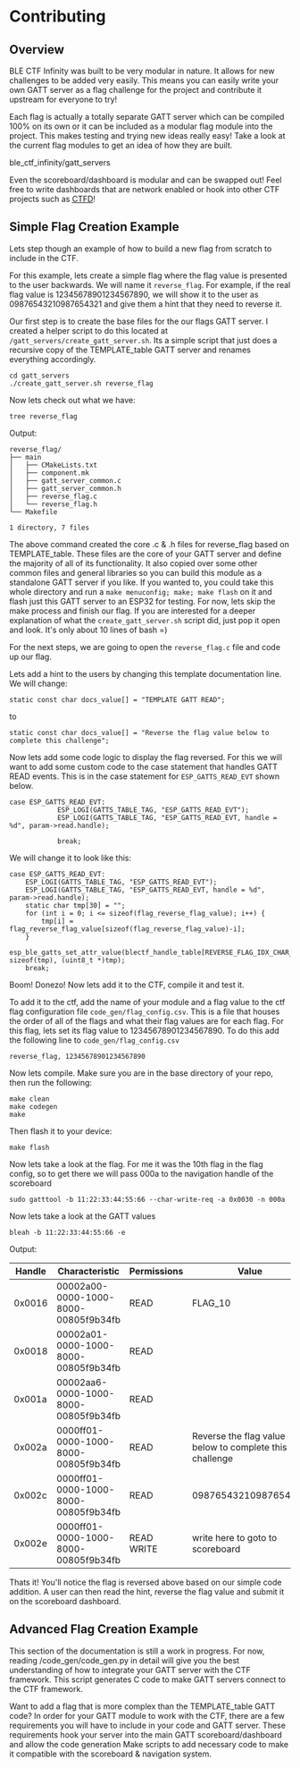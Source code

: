 ﻿# Contributing

## Overview

BLE CTF Infinity was built to be very modular in nature. It allows for new challenges to be added very easily. This means you can easily write your own GATT server as a flag challenge for the project and contribute it upstream for everyone to try!

Each flag is actually a totally separate GATT server which can be compiled 100% on its own or it can be included as a modular flag module into the project.  This makes testing and trying new ideas really easy! Take a look at the current flag modules to get an idea of how they are built.

ble_ctf_infinity/gatt_servers

Even the scoreboard/dashboard is modular and can be swapped out! Feel free to write dashboards that are network enabled or hook into other CTF projects such as [CTFD](https://github.com/CTFd/CTFd)! 

## Simple Flag Creation Example
Lets step though an example of how to build a new flag from scratch to include in the CTF.

For this example, lets create a simple flag where the flag value is presented to the user backwards.  We will name it `reverse_flag`.  For example, if the real flag value is 12345678901234567890, we will show it to the user as 09876543210987654321 and give them a hint that they need to reverse it.

Our first step is to create the base files for the our flags GATT server.  I created a helper script to do this located at `/gatt_servers/create_gatt_server.sh`.  Its a simple script that just does a recursive copy of the TEMPLATE_table GATT server and renames everything accordingly.

```
cd gatt_servers
./create_gatt_server.sh reverse_flag
```

Now lets check out what we have:
```
tree reverse_flag
```

Output:
```
reverse_flag/
├── main
│   ├── CMakeLists.txt
│   ├── component.mk
│   ├── gatt_server_common.c
│   ├── gatt_server_common.h
│   ├── reverse_flag.c
│   └── reverse_flag.h
└── Makefile

1 directory, 7 files
```

The above command created the core .c & .h files for reverse_flag based on TEMPLATE_table.  These files are the core of your GATT server and define the majority of all of its functionality.  It also copied over some other common files and general libraries so you can build this module as a standalone GATT server if you like.  If you wanted to, you could take this whole directory and run a `make menuconfig; make; make flash` on it and flash just this GATT server to an ESP32 for testing.  For now, lets skip the make process and finish our flag. If you are interested for a deeper explanation of what the `create_gatt_server.sh` script did, just pop it open and look.  It's only about 10 lines of bash =)

For the next steps, we are going to open the `reverse_flag.c` file and code up our flag.

Lets add a hint to the users by changing this template documentation line.  We will change:
```
static const char docs_value[] = "TEMPLATE GATT READ";
```

to

```
static const char docs_value[] = "Reverse the flag value below to complete this challenge";
```

Now lets add some code logic to display the flag reversed.  For this we will want to add some custom code to the case statement that handles GATT READ events.  This is in the case statement for `ESP_GATTS_READ_EVT` shown below.
```
case ESP_GATTS_READ_EVT:
            ESP_LOGI(GATTS_TABLE_TAG, "ESP_GATTS_READ_EVT");
            ESP_LOGI(GATTS_TABLE_TAG, "ESP_GATTS_READ_EVT, handle = %d", param->read.handle);

            break;
```

We will change it to look like this:
```
case ESP_GATTS_READ_EVT:
    ESP_LOGI(GATTS_TABLE_TAG, "ESP_GATTS_READ_EVT");
    ESP_LOGI(GATTS_TABLE_TAG, "ESP_GATTS_READ_EVT, handle = %d", param->read.handle);
    static char tmp[30] = "";
    for (int i = 0; i <= sizeof(flag_reverse_flag_value); i++) {
        tmp[i] = flag_reverse_flag_value[sizeof(flag_reverse_flag_value)-i];
    }
    esp_ble_gatts_set_attr_value(blectf_handle_table[REVERSE_FLAG_IDX_CHAR_READ_FLAG]+1, sizeof(tmp), (uint8_t *)tmp);
    break;
```

Boom! Donezo! Now lets add it to the CTF, compile it and test it.

To add it to the ctf, add the name of your module and a flag value to the ctf flag configuration file `code_gen/flag_config.csv`.  This is a file that houses the order of all of the flags and what their flag values are for each flag.  For this flag, lets set its flag value to 12345678901234567890.  To do this add the following line to `code_gen/flag_config.csv` 
```
reverse_flag, 12345678901234567890
```

Now lets compile.  Make sure you are in the base directory of your repo, then run the following:
```
make clean
make codegen
make
```

Then flash it to your device:
```
make flash
```

Now lets take a look at the flag.  For me it was the 10th flag in the flag config, so to get there we will pass 000a to the navigation handle of the scoreboard
```
sudo gatttool -b 11:22:33:44:55:66 --char-write-req -a 0x0030 -n 000a
```

Now lets take a look at the GATT values
```
bleah -b 11:22:33:44:55:66 -e
```

Output:

| Handle | Characteristic                       | Permissions                | Value |
| --- | --- | --- | --- |
| 0x0016 | 00002a00-0000-1000-8000-00805f9b34fb | READ                       | FLAG_10 |
| 0x0018 | 00002a01-0000-1000-8000-00805f9b34fb | READ                       |  |
| 0x001a | 00002aa6-0000-1000-8000-00805f9b34fb | READ                       |  |
| 0x002a | 0000ff01-0000-1000-8000-00805f9b34fb | READ                       | Reverse the flag value below to complete this challenge |
| 0x002c | 0000ff01-0000-1000-8000-00805f9b34fb | READ                       | 09876543210987654321 |
| 0x002e | 0000ff01-0000-1000-8000-00805f9b34fb | READ WRITE                 | write here to goto to scoreboard |

Thats it!  You'll notice the flag is reversed above based on our simple code addition.  A user can then read the hint, reverse the flag value and submit it on the scoreboard dashboard.

## Advanced Flag Creation Example
This section of the documentation is still a work in progress.  For now, reading /code_gen/code_gen.py in detail will give you the best understanding of how to integrate your GATT server with the CTF framework.  This script generates C code to make GATT servers connect to the CTF framework.

Want to add a flag that is more complex than the TEMPLATE_table GATT code?  In order for your GATT module to work with the CTF, there are a few requirements you will have to include in your code and GATT server. These requirements hook your server into the main GATT scoreboard/dashboard and allow the code generation Make scripts to add necessary code to make it compatible with the scoreboard & navigation system.  

